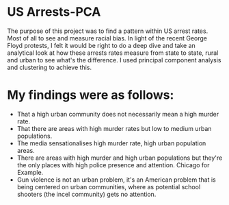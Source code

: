# US Arrests-PCA
The purpose of this project was to find a pattern within US arrest rates. Most of all to see and measure racial bias. In light of the recent George Floyd protests, I felt it would be right to do a deep dive and take an analytical look at how these arrests rates measure from state to state, rural and urban to see what's the difference. I used principal component analysis and clustering to achieve this.

# My findings were as follows:

* That a high urban community does not necessarily mean a high murder rate.
* That there are areas with high murder rates but low to medium urban populations.
* The media sensationalises high murder rate, high urban population areas.
* There are areas with high murder and high urban populations but they're the only places with high police presence and attention. Chicago for Example.
* Gun violence is not an urban problem, it's an American problem that is being centered on urban communities, where as potential school shooters (the incel community) gets no attention.
